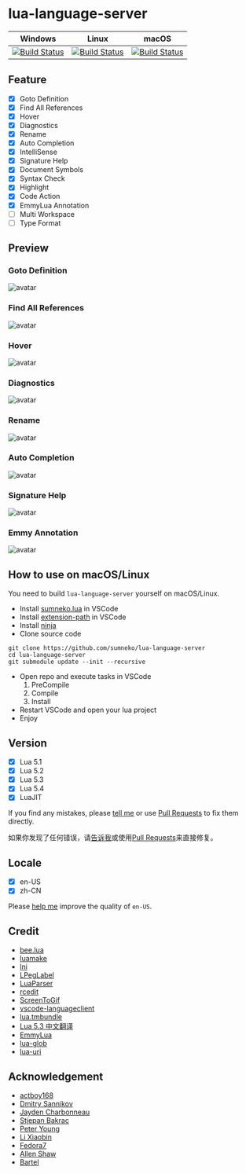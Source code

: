 # lua-language-server

| Windows | Linux | macOS |
| ------- | ----- | ----- |
| [![Build Status](https://dev.azure.com/sumneko/lua-language-server/_apis/build/status/sumneko.lua-language-server?branchName=master&jobName=windows_msvc)](https://dev.azure.com/sumneko/lua-language-server/_build/latest?definitionId=1&branchName=master) | [![Build Status](https://dev.azure.com/sumneko/lua-language-server/_apis/build/status/sumneko.lua-language-server?branchName=master&jobName=linux)](https://dev.azure.com/sumneko/lua-language-server/_build/latest?definitionId=1&branchName=master) | [![Build Status](https://dev.azure.com/sumneko/lua-language-server/_apis/build/status/sumneko.lua-language-server?branchName=master&jobName=macos)](https://dev.azure.com/sumneko/lua-language-server/_build/latest?definitionId=1&branchName=master)

## Feature

- [x] Goto Definition
- [x] Find All References
- [x] Hover
- [x] Diagnostics
- [x] Rename
- [x] Auto Completion
- [x] IntelliSense
- [x] Signature Help
- [x] Document Symbols
- [x] Syntax Check
- [x] Highlight
- [x] Code Action
- [x] EmmyLua Annotation
- [ ] Multi Workspace
- [ ] Type Format

## Preview

### Goto Definition

![avatar](https://github.com/sumneko/lua-language-server/raw/master/images//Goto%20Definition.gif)

### Find All References

![avatar](https://github.com/sumneko/lua-language-server/raw/master/images//Find%20All%20References.gif)

### Hover

![avatar](https://github.com/sumneko/lua-language-server/raw/master/images/Hover.gif)

### Diagnostics

![avatar](https://github.com/sumneko/lua-language-server/raw/master/images/Diagnostics.gif)

### Rename

![avatar](https://github.com/sumneko/lua-language-server/raw/master/images/Rename.gif)

### Auto Completion

![avatar](https://github.com/sumneko/lua-language-server/raw/master/images/Auto%20Completion.gif)

### Signature Help

![avatar](https://github.com/sumneko/lua-language-server/raw/master/images/Signature%20Help.gif)

### Emmy Annotation

![avatar](https://github.com/sumneko/lua-language-server/raw/master/images/Emmy%20Annotation.gif)

## How to use on macOS/Linux

You need to build `lua-language-server` yourself on macOS/Linux.

* Install [sumneko.lua] in VSCode
* Install [extension-path] in VSCode
* Install [ninja]
* Clone source code
```
git clone https://github.com/sumneko/lua-language-server
cd lua-language-server
git submodule update --init --recursive
```
* Open repo and execute tasks in VSCode
    1. PreCompile
    2. Compile
    3. Install
* Restart VSCode and open your lua project
* Enjoy

[ninja]: https://github.com/ninja-build/ninja/wiki/Pre-built-Ninja-packages
[sumneko.lua]: https://marketplace.visualstudio.com/items?itemName=sumneko.lua
[extension-path]: https://marketplace.visualstudio.com/items?itemName=actboy168.extension-path

## Version

- [x] Lua 5.1
- [x] Lua 5.2
- [x] Lua 5.3
- [x] Lua 5.4
- [x] LuaJIT

If you find any mistakes, please [tell me][issues] or use [Pull Requests][@lua] to fix them directly.

如果你发现了任何错误，请[告诉我][issues]或使用[Pull Requests][@lua]来直接修复。

[issues]: https://github.com/sumneko/lua-language-server/issues
[@lua]: https://github.com/sumneko/lua-language-server/tree/master/server/libs/%40lua

## Locale

- [x] en-US
- [x] zh-CN

Please [help me][en-US] improve the quality of `en-US`.

[en-US]: https://github.com/sumneko/vscode-lua-language-server/tree/master/server/locale/en-US

## Credit

* [bee.lua](https://github.com/actboy168/bee.lua)
* [luamake](https://github.com/actboy168/luamake)
* [lni](https://github.com/actboy168/lni)
* [LPegLabel](https://github.com/sqmedeiros/lpeglabel)
* [LuaParser](https://github.com/sumneko/LuaParser)
* [rcedit](https://github.com/electron/rcedit)
* [ScreenToGif](https://github.com/NickeManarin/ScreenToGif)
* [vscode-languageclient](https://github.com/microsoft/vscode-languageserver-node)
* [lua.tmbundle](https://github.com/textmate/lua.tmbundle)
* [Lua 5.3 中文翻译](https://cloudwu.github.io/lua53doc/manual.html)
* [EmmyLua](https://emmylua.github.io)
* [lua-glob](https://github.com/sumneko/lua-glob)
* [lua-uri](https://github.com/sumneko/lua-uri)

## Acknowledgement

* [actboy168](https://github.com/actboy168)
* [Dmitry Sannikov](https://github.com/dasannikov)
* [Jayden Charbonneau](https://github.com/Reshiram110)
* [Stjepan Bakrac](https://github.com/z16)
* [Peter Young](https://github.com/young40)
* [Li Xiaobin](https://github.com/Xiaobin0860)
* [Fedora7](https://github.com/Fedora7)
* [Allen Shaw](https://github.com/shuxiao9058)
* [Bartel](https://github.com/Letrab)
